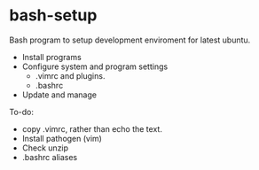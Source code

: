 # bash-setup
Bash program to setup development enviroment  for latest ubuntu.

- Install programs
- Configure system and program settings
  - .vimrc  and plugins.
  - .bashrc
- Update and manage
  
To-do:
- copy .vimrc, rather than echo the text.
- Install pathogen (vim)
- Check unzip
- .bashrc aliases

